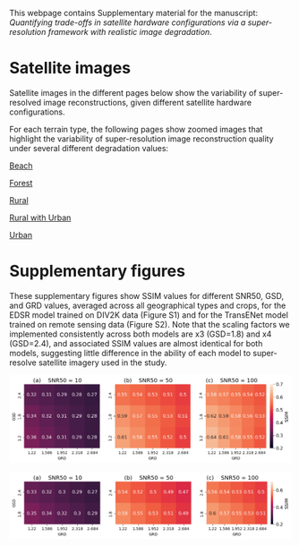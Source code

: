 This webpage contains Supplementary material for the manuscript: *Quantifying trade-offs in satellite hardware configurations via a super-resolution framework with realistic image degradation*.

# Satellite images

Satellite images in the different pages below show the variability of super-resolved image reconstructions, given different satellite hardware configurations.

For each terrain type, the following pages show zoomed images that highlight the variability of super-resolution image reconstruction quality under several different degradation values:

[Beach](beach.md)

[Forest](forest.md)

[Rural](rural.md)

[Rural with Urban](rural_w_urban.md)

[Urban](urban.md)

# Supplementary figures

These supplementary figures show SSIM values for different SNR50, GSD, and GRD values, averaged across all geographical types and crops, for the EDSR model trained on DIV2K data (Figure S1) and for the TransENet model trained on remote sensing data (Figure S2). Note that the scaling factors we implemented consistently across both models are x3 (GSD=1.8) and x4 (GSD=2.4), and associated SSIM values are almost identical for both models, suggesting little difference in the ability of each model to super-resolve satellite imagery used in the study.

![Figure S1](plots/meanSSIM_EDSR_by_GSD_GRD_SNR50.png)


![](plots/meanSSIM_TransENet-aid_by_GSD_GRD_SNR50.png)
